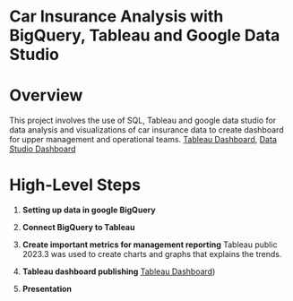 # Car Insurance Analysis with BigQuery, Tableau and Google Data Studio
# Overview
 This project involves the use of SQL, Tableau and google data studio for data analysis and visualizations of car insurance data to create dashboard for upper management and operational teams. 
 [Tableau Dashboard](https://public.tableau.com/app/profile/temitope.otesanya/viz/CarInsuranceAnalysis_17081945548890/Dashboard3),
 [Data Studio Dashboard](https://lookerstudio.google.com/u/0/reporting/fe2766ab-757e-4e7f-8d0b-688224e6af60/page/ofetD)
# High-Level Steps
1. **Setting up data in google BigQuery**
   
2. **Connect BigQuery to Tableau**
   
3. **Create important metrics for management reporting**
       Tableau public 2023.3 was used to create charts and graphs that explains the trends.
   
4. **Tableau dashboard publishing**
     [Tableau Dashboard](https://public.tableau.com/app/profile/temitope.otesanya/viz/CarInsuranceAnalysis_17081945548890/Dashboard3))   
   
5. **Presentation**
